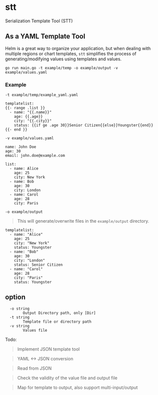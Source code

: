 
# stt

Serialization Template Tool (STT)

## As a YAML Template Tool

Helm is a great way to organize your application, but when dealing with multiple regions or chart templates, `stt` simplifies the process of generating/modifying values using templates and values.

```shell
go run main.go -t example/temp -o example/output -v example/values.yaml
```

### Example

 `-t example/temp/example_yaml.yaml`

```
templatelist:
{{- range .list }}
  - name: "{{.name}}"
    age: {{.age}}
    city: "{{.city}}"
    status: {{if ge .age 30}}Senior Citizen{{else}}Youngster{{end}}
{{- end }}
```
`-v example/values.yaml`
```
name: John Doe
age: 30
email: john.doe@example.com

list:
  - name: Alice
    age: 25
    city: New York
  - name: Bob
    age: 30
    city: London
  - name: Carol
    age: 28
    city: Paris
```
`-o example/output`
> This will generate/overwrite files in the `example/output` directory.

```
templatelist:
  - name: "Alice"
    age: 25
    city: "New York"
    status: Youngster
  - name: "Bob"
    age: 30
    city: "London"
    status: Senior Citizen
  - name: "Carol"
    age: 28
    city: "Paris"
    status: Youngster

```


## option

```
  -o string
        Output Directory path, only [Dir]
  -t string
        Template file or directory path
  -v string
        Values file
```

Todo:

> Implement JSON template tool

> YAML <-> JSON conversion

> Read from JSON

> Check the validity of the value file and output file

> Map for template to output, also support multi-input/output